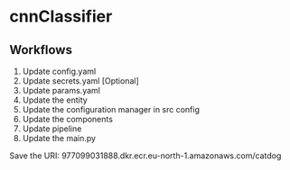 # cnnClassifier

## Workflows

1. Update config.yaml
2. Update secrets.yaml [Optional]
3. Update params.yaml
4. Update the entity
5. Update the configuration manager in src config
6. Update the components
7. Update pipeline
8. Update the main.py




Save the URI: 977099031888.dkr.ecr.eu-north-1.amazonaws.com/catdog